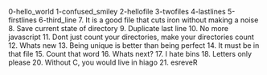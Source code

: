 0-hello_world
1-confused_smiley
2-hellofile
3-twofiles
4-lastlines
5-firstlines
6-third_line
7. It is a good file that cuts iron without making a noise
8. Save current state of directory
9. Duplicate last line
10. No more javascript
11. Dont just count your directories, make your directories count
12. Whats new
13. Being unique is better than being perfect
14. It must be in that file
15. Count that word
16. Whats next?
17. I hate bins
18. Letters only please
20. Without C, you would live in hiago
21. esreveR
